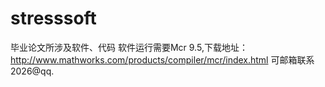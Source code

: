 # stresssoft
毕业论文所涉及软件、代码
软件运行需要Mcr 9.5,下载地址： http://www.mathworks.com/products/compiler/mcr/index.html
可邮箱联系2026@qq.
